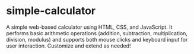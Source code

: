 # simple-calculator
A simple web-based calculator using HTML, CSS, and JavaScript. It performs basic arithmetic operations (addition, subtraction, multiplication, division, modulus) and supports both mouse clicks and keyboard input for user interaction. Customize and extend as needed!
